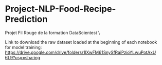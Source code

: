 # Project-NLP-Food-Recipe-Prediction
Projet Fil Rouge de la formation DataScientest \

Link to download the raw dataset loaded at the beginning of each notebook for model training:
https://drive.google.com/drive/folders/1lXwFM61SnySfRaiPzioYLwuPotAxU6L9?usp=sharing
